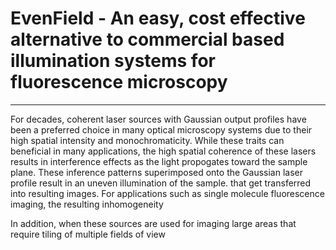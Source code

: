 # EvenField - An easy, cost effective alternative to commercial based illumination systems for fluorescence microscopy
----------------------------

For decades, coherent laser sources with Gaussian output profiles have been a preferred choice in many optical microscopy systems due to their high spatial intensity and monochromaticity. While these traits can beneficial in many applications, the high spatial coherence of these lasers results in interference effects as the light propogates toward the sample plane. These inference patterns superimposed onto the Gaussian laser profile result in an uneven illumination of the sample. that get transferred into resulting images. For applications such as single molecule fluorescence imaging, the resulting inhomogeneity 

In addition, when these sources are used for imaging large areas that require tiling of multiple fields of view
